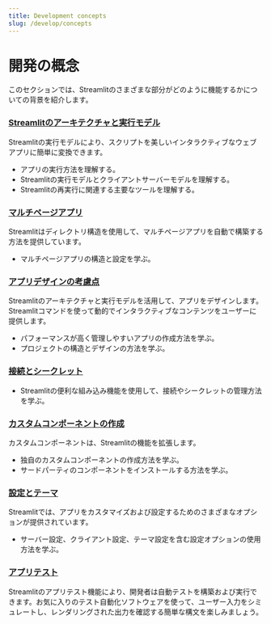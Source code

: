 ```yaml
---
title: Development concepts
slug: /develop/concepts
---
```


# 開発の概念

このセクションでは、Streamlitのさまざまな部分がどのように機能するかについての背景を紹介します。

### [Streamlitのアーキテクチャと実行モデル](/contents/develop/concepts/architecture)

Streamlitの実行モデルにより、スクリプトを美しいインタラクティブなウェブアプリに簡単に変換できます。

- アプリの実行方法を理解する。
- Streamlitの実行モデルとクライアントサーバーモデルを理解する。
- Streamlitの再実行に関連する主要なツールを理解する。

### [マルチページアプリ](/contents/develop/concepts/multipage-apps)

Streamlitはディレクトリ構造を使用して、マルチページアプリを自動で構築する方法を提供しています。

- マルチページアプリの構造と設定を学ぶ。

### [アプリデザインの考慮点](/develop/concepts/design)

Streamlitのアーキテクチャと実行モデルを活用して、アプリをデザインします。Streamlitコマンドを使って動的でインタラクティブなコンテンツをユーザーに提供します。

- パフォーマンスが高く管理しやすいアプリの作成方法を学ぶ。
- プロジェクトの構造とデザインの方法を学ぶ。

### [接続とシークレット](/develop/concepts/connections)

- Streamlitの便利な組み込み機能を使用して、接続やシークレットの管理方法を学ぶ。

### [カスタムコンポーネントの作成](/contents/develop/concepts/custom-components)

カスタムコンポーネントは、Streamlitの機能を拡張します。

- 独自のカスタムコンポーネントの作成方法を学ぶ。
- サードパーティのコンポーネントをインストールする方法を学ぶ。

### [設定とテーマ](/contents/develop/concepts/configuration)

Streamlitでは、アプリをカスタマイズおよび設定するためのさまざまなオプションが提供されています。

- サーバー設定、クライアント設定、テーマ設定を含む設定オプションの使用方法を学ぶ。

### [アプリテスト](/contents/develop/concepts/app-testing)

Streamlitのアプリテスト機能により、開発者は自動テストを構築および実行できます。お気に入りのテスト自動化ソフトウェアを使って、ユーザー入力をシミュレートし、レンダリングされた出力を確認する簡単な構文を楽しみましょう。
